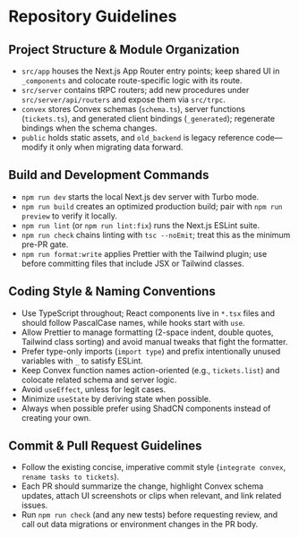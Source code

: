 # Repository Guidelines

## Project Structure & Module Organization

- `src/app` houses the Next.js App Router entry points; keep shared UI in `_components` and colocate route-specific logic with its route.
- `src/server` contains tRPC routers; add new procedures under `src/server/api/routers` and expose them via `src/trpc`.
- `convex` stores Convex schemas (`schema.ts`), server functions (`tickets.ts`), and generated client bindings (`_generated`); regenerate bindings when the schema changes.
- `public` holds static assets, and `old_backend` is legacy reference code—modify it only when migrating data forward.

## Build and Development Commands

- `npm run dev` starts the local Next.js dev server with Turbo mode.
- `npm run build` creates an optimized production build; pair with `npm run preview` to verify it locally.
- `npm run lint` (or `npm run lint:fix`) runs the Next.js ESLint suite.
- `npm run check` chains linting with `tsc --noEmit`; treat this as the minimum pre-PR gate.
- `npm run format:write` applies Prettier with the Tailwind plugin; use before committing files that include JSX or Tailwind classes.

## Coding Style & Naming Conventions

- Use TypeScript throughout; React components live in `*.tsx` files and should follow PascalCase names, while hooks start with `use`.
- Allow Prettier to manage formatting (2-space indent, double quotes, Tailwind class sorting) and avoid manual tweaks that fight the formatter.
- Prefer type-only imports (`import type`) and prefix intentionally unused variables with `_` to satisfy ESLint.
- Keep Convex function names action-oriented (e.g., `tickets.list`) and colocate related schema and server logic.
- Avoid `useEffect`, unless for legit cases.
- Minimize `useState` by deriving state when possible.
- Always when possible prefer using ShadCN components instead of creating your own.

## Commit & Pull Request Guidelines

- Follow the existing concise, imperative commit style (`integrate convex`, `rename tasks to tickets`).
- Each PR should summarize the change, highlight Convex schema updates, attach UI screenshots or clips when relevant, and link related issues.
- Run `npm run check` (and any new tests) before requesting review, and call out data migrations or environment changes in the PR body.
